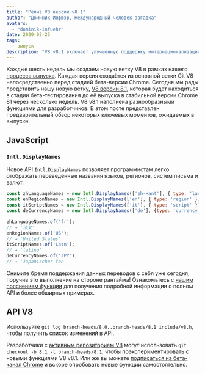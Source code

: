 ```yaml
---
title: "Релиз V8 версии v8.1"
author: "Доминик Инфюэр, международный человек-загадка"
avatars: 
  - "dominik-infuehr"
date: 2020-02-25
tags: 
  - выпуск
description: "V8 v8.1 включает улучшенную поддержку интернационализации благодаря новому API Intl.DisplayNames."
---
```


Каждые шесть недель мы создаем новую ветку V8 в рамках нашего [процесса выпуска](https://v8.dev/docs/release-process). Каждая версия создаётся из основной ветки Git V8 непосредственно перед стадией бета-версии Chrome. Сегодня мы рады представить нашу новую ветку, [V8 версии 8.1](https://chromium.googlesource.com/v8/v8.git/+log/branch-heads/8.1), которая будет находиться в стадии бета-тестирования до её выпуска в стабильной версии Chrome 81 через несколько недель. V8 v8.1 наполнена разнообразными функциями для разработчиков. В этом посте представлен предварительный обзор некоторых ключевых моментов, ожидаемых в выпуске.

<!--truncate-->
## JavaScript

### `Intl.DisplayNames`

Новое API `Intl.DisplayNames` позволяет программистам легко отображать переведённые названия языков, регионов, систем письма и валют.

```js
const zhLanguageNames = new Intl.DisplayNames(['zh-Hant'], { type: 'language' });
const enRegionNames = new Intl.DisplayNames(['en'], { type: 'region' });
const itScriptNames = new Intl.DisplayNames(['it'], { type: 'script' });
const deCurrencyNames = new Intl.DisplayNames(['de'], {type: 'currency'});

zhLanguageNames.of('fr');
// → '法文'
enRegionNames.of('US');
// → 'United States'
itScriptNames.of('Latn');
// → 'latino'
deCurrencyNames.of('JPY');
// → 'Japanischer Yen'
```

Снимите бремя поддержания данных переводов с себя уже сегодня, поручив это выполнение на стороне рантайма! Ознакомьтесь с [нашим пояснением функции](https://v8.dev/features/intl-displaynames) для получения подробной информации о полном API и более обширных примерах.

## API V8

Используйте `git log branch-heads/8.0..branch-heads/8.1 include/v8.h`, чтобы получить список изменений в API.

Разработчики с [активным репозиторием V8](/docs/source-code#using-git) могут использовать `git checkout -b 8.1 -t branch-heads/8.1`, чтобы поэкспериментировать с новыми функциями V8 v8.1. Или же вы можете [подписаться на бета-канал Chrome](https://www.google.com/chrome/browser/beta.html) и вскоре опробовать новые функции самостоятельно.
